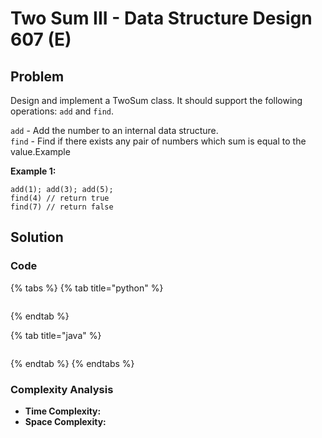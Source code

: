 # Two Sum III - Data Structure Design 607 \(E\)

## Problem

Design and implement a TwoSum class. It should support the following operations: `add` and `find`.

`add` - Add the number to an internal data structure.  
`find` - Find if there exists any pair of numbers which sum is equal to the value.Example

**Example 1:**

```text
add(1); add(3); add(5);
find(4) // return true
find(7) // return false
```

## Solution

### Code

{% tabs %}
{% tab title="python" %}
```python

```
{% endtab %}

{% tab title="java" %}
```

```
{% endtab %}
{% endtabs %}

### Complexity Analysis

* **Time Complexity:**
* **Space Complexity:**

